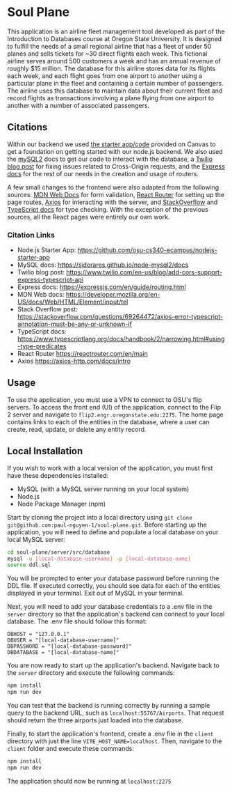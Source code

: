# Soul Plane

This application is an airline fleet management tool developed as part of the Introduction to Databases course at Oregon State University. It is designed to fulfill the needs of a small regional airline that has a fleet of under 50 planes and sells tickets for ~30 direct flights each week. This fictional airline serves around 500 customers a week and has an annual revenue of roughly $15 million. The database for this airline stores data for its flights each week, and each flight goes from one airport to another using a particular plane in the fleet and containing a certain number of passengers. The airline uses this database to maintain data about their current fleet and record flights as transactions involving a plane flying from one airport to another with a number of associated passengers.

## Citations
Within our backend we used [the starter app/code](https://github.com/osu-cs340-ecampus/nodejs-starter-app) provided on Canvas to get a foundation on getting started with our node.js backend. We also used the [mySQL2](https://sidorares.github.io/node-mysql2/docs) docs to get our code to interact with the database, a [Twilio blog post](https://www.twilio.com/en-us/blog/add-cors-support-express-typescript-api) for fixing issues related to Cross-Origin requests, and the [Express docs](https://expressjs.com/en/guide/routing.html) for the rest of our needs in the creation and usage of routers. 

A few small changes to the frontend were also adapted from the following sources: [MDN Web Docs](https://developer.mozilla.org/en-US/docs/Web/HTML/Element/input/tel) for form validation, [React Router](https://reactrouter.com/en/main) for setting up the page routes, [Axios](https://axios-http.com/docs/intro) for interacting with the server, and [StackOverflow](https://stackoverflow.com/questions/69264472/axios-error-typescript-annotation-must-be-any-or-unknown-if) and [TypeScript docs](https://www.typescriptlang.org/docs/handbook/2/narrowing.html#using-type-predicates) for type checking. With the exception of the previous sources, all the React pages were entirely our own work.

### Citation Links
- Node.js Starter App: https://github.com/osu-cs340-ecampus/nodejs-starter-app
- MySQL docs: https://sidorares.github.io/node-mysql2/docs
- Twilio blog post: https://www.twilio.com/en-us/blog/add-cors-support-express-typescript-api
- Express docs: https://expressjs.com/en/guide/routing.html
- MDN Web docs: https://developer.mozilla.org/en-US/docs/Web/HTML/Element/input/tel
- Stack Overflow post: https://stackoverflow.com/questions/69264472/axios-error-typescript-annotation-must-be-any-or-unknown-if
- TypeScript docs: https://www.typescriptlang.org/docs/handbook/2/narrowing.html#using-type-predicates
- React Router https://reactrouter.com/en/main
- Axios https://axios-http.com/docs/intro

## Usage

To use the application, you must use a VPN to connect to OSU's flip servers. To access the front end (UI) of the application, connect to the Flip 2 server and navigate to `flip2.engr.oregonstate.edu:2275`. The home page contains links to each of the entities in the database, where a user can create, read, update, or delete any entity record. 

## Local Installation

If you wish to work with a local version of the application, you must first have these dependencies installed:
- MySQL (with a MySQL server running on your local system)
- Node.js
- Node Package Manager (npm)

Start by cloning the project into a local directory using `git clone git@github.com:paul-nguyen-1/soul-plane.git`. Before starting up the application, you will need to define and populate a local database on your local MySQL server:

```.sh
cd soul-plane/server/src/database
mysql -u [local-database-username] -p [local-database-name]
source ddl.sql
```

You will be prompted to enter your database password before running the DDL file. If executed correctly, you should see data for each of the entities displayed in your terminal. Exit out of MySQL in your terminal. 

Next, you will need to add your database credentials to a .env file in the `server` directory so that the application's backend can connect to your local database. The .env file should follow this format:

```
DBHOST = "127.0.0.1"
DBUSER = "[local-database-username]"
DBPASSWORD = "[local-database-password]"
DBDATABASE = "[local-database-name]"
```

You are now ready to start up the application's backend. Navigate back to the `server` directory and execute the following commands:

```.sh
npm install
npm run dev
```

You can test that the backend is running correctly by running a sample query to the backend URL, such as `localhost:55767/Airports`. That request should return the three airports just loaded into the database.

Finally, to start the application's frontend, create a .env file in the `client` directory with just the line `VITE_HOST_NAME=localhost`. Then, navigate to the `client` folder and execute these commands:

```.sh
npm install
npm run dev
```

The application should now be running at `localhost:2275`
